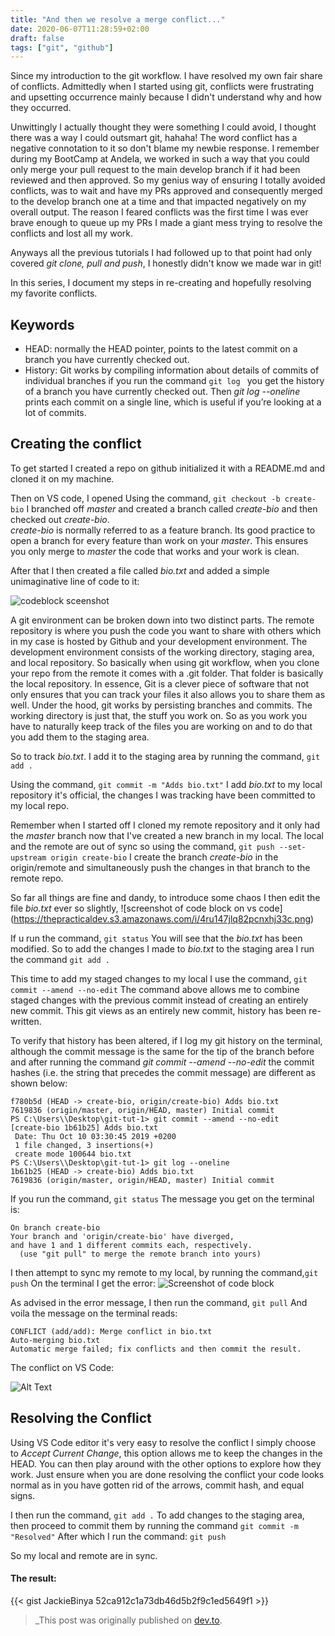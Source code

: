 ```yaml
---
title: "And then we resolve a merge conflict..."
date: 2020-06-07T11:28:59+02:00
draft: false
tags: ["git", "github"]
---
```


Since my introduction to the git workflow. I have resolved my own fair share of conflicts. Admittedly when I started using git, conflicts were frustrating and upsetting occurrence mainly because I didn't understand why and how they occurred. 

Unwittingly I actually thought they were something I could avoid, I thought there was a way I could outsmart git, hahaha! The word conflict has a negative connotation to it so don't blame my newbie response. 
I remember during my BootCamp at Andela, we worked in such a way that you could only merge your pull request to the main develop branch if it had been reviewed and then approved.
So my genius way of ensuring I totally avoided conflicts, was to wait and have my PRs approved and consequently merged to the develop branch one at a time and that impacted negatively on my overall output. 
The reason I feared conflicts was the first time I was ever brave enough to queue up my PRs I made a giant mess trying to resolve the conflicts and lost all my work. 

Anyways all the previous tutorials I had followed up to that point had only covered _git clone, pull and push_, I honestly didn't know we made war in git! 

In this series, I document my steps in re-creating and hopefully resolving my favorite conflicts.

## Keywords

* HEAD: normally the HEAD pointer, points to the latest commit on a branch you have currently checked out.
* History: Git works by compiling information about details of commits of individual branches if you run the command ```git log ``` you get the history of a branch you have currently checked out.
Then _git log --oneline_ prints each commit on a single line, which is useful if you’re looking at a lot of commits.

## Creating the conflict

To get started I created a repo on github initialized it with a README.md and cloned it on my machine.

Then on VS code, I opened 
Using the command, ```git checkout -b create-bio``` I branched off *master* and created a branch called *create-bio* and then checked out *create-bio*.  
_create-bio_ is normally referred to as a feature branch. Its good practice to open a branch for every feature than work on your _master_. This ensures you only merge to _master_ the code that works and your work is clean.

After that I then created a file called _bio.txt_ and added a simple unimaginative line of code to it:

![codeblock sceenshot](https://thepracticaldev.s3.amazonaws.com/i/ribmlj9y7io89c1zucil.png)

A git environment can be broken down into two distinct parts. The remote repository is where you push the code you want to share with others which in my case is hosted by Github and your development environment. The development environment consists of the working directory, staging area, and local repository. So basically when using git workflow, when you clone your repo from the remote it comes with a .git folder. That folder is basically the local repository. 
In essence, Git is a clever piece of software that not only ensures that you can track your files it also allows you to share them as well. Under the hood, git works by persisting branches and commits.
The working directory is just that, the stuff you work on. So as you work you have to naturally keep track of the files you are working on and to do that you add them to the staging area. 

So to track _bio.txt_. I add it to the staging area by running the command, ```git add .```

Using the command, ```git commit -m "Adds bio.txt"```
I add _bio.txt_ to my local repository it's official, the changes I was tracking have been committed to my local repo.

Remember when I started off I cloned my remote repository and it only had the _master_ branch now that I've created a new branch in my local. The local and the remote are out of sync so using the command, ```git push --set-upstream origin create-bio```
I create the branch _create-bio_ in the origin/remote and simultaneously push the changes in that branch to the remote repo.

So far all things are fine and dandy, to introduce some chaos I then edit the file _bio.txt_ ever so slightly,
![screenshot of code block on vs code]
(https://thepracticaldev.s3.amazonaws.com/i/4ru147jlq82pcnxhj33c.png)

If u run the command, ```git status```
You will see that the _bio.txt_ has been modified. So to add the changes I made to _bio.txt_ to the staging area I run the command ```git add .```

This time to add my staged changes to my local I use the command, ```git commit --amend --no-edit```
The command above allows me to combine staged changes with the previous commit instead of creating an entirely new commit. This git views as an entirely new commit, history has been re-written.

To verify that history has been altered, if I log my git history on the terminal, although the commit message is the same for the tip of the branch before and after running the command _git commit --amend --no-edit_ the commit hashes (i.e. the string that precedes the commit message) are different as shown below:
```
f780b5d (HEAD -> create-bio, origin/create-bio) Adds bio.txt
7619836 (origin/master, origin/HEAD, master) Initial commit
PS C:\Users\\Desktop\git-tut-1> git commit --amend --no-edit
[create-bio 1b61b25] Adds bio.txt
 Date: Thu Oct 10 03:30:45 2019 +0200
 1 file changed, 3 insertions(+)
 create mode 100644 bio.txt
PS C:\Users\\Desktop\git-tut-1> git log --oneline
1b61b25 (HEAD -> create-bio) Adds bio.txt
7619836 (origin/master, origin/HEAD, master) Initial commit
```
If you run the command, ```git status```
The message you get on the terminal is:
```
On branch create-bio
Your branch and 'origin/create-bio' have diverged,
and have 1 and 1 different commits each, respectively.
  (use "git pull" to merge the remote branch into yours)
```

I then attempt to sync my remote to my local, by running the command,```git push```
On the terminal I get the error: 
![Screenshot of code block](https://thepracticaldev.s3.amazonaws.com/i/eklp6fkudekdyka7m4zo.png)

As advised in the error message, I then run the command, ```git pull```
And voila the message on the terminal reads:
```
CONFLICT (add/add): Merge conflict in bio.txt
Auto-merging bio.txt
Automatic merge failed; fix conflicts and then commit the result.
```
The conflict on VS Code: 

![Alt Text](https://thepracticaldev.s3.amazonaws.com/i/kr8ezdjpwj7djjzmog8u.png)


## Resolving the Conflict

Using VS Code editor it's very easy to resolve the conflict I simply choose to _Accept Current Change_, this option allows me to keep the changes in the HEAD.
You can then play around with the other options to explore how they work. Just ensure when you are done resolving the conflict your code looks normal as in you have gotten rid of the arrows, commit hash, and equal signs.

I then run the command,  ```git add .``` 
To add changes to the staging area, then proceed to commit them by running the command ```git commit -m "Resolved"``` After which I run the command: ```git push```

So my local and remote are in sync.

#### The result:
{{< gist JackieBinya 52ca912c1a73db46d5b2f9c1ed5649f1 >}}


> _This post was originally published on <a class="article-link" href="https://dev.to/jacqueline/and-then-a-conflict-2eli">dev.to</a>.